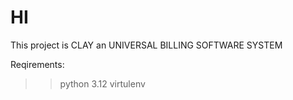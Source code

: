 # HI 

  This project is CLAY an UNIVERSAL BILLING SOFTWARE SYSTEM

Reqirements:

> > python 3.12
> > virtulenv 
 
